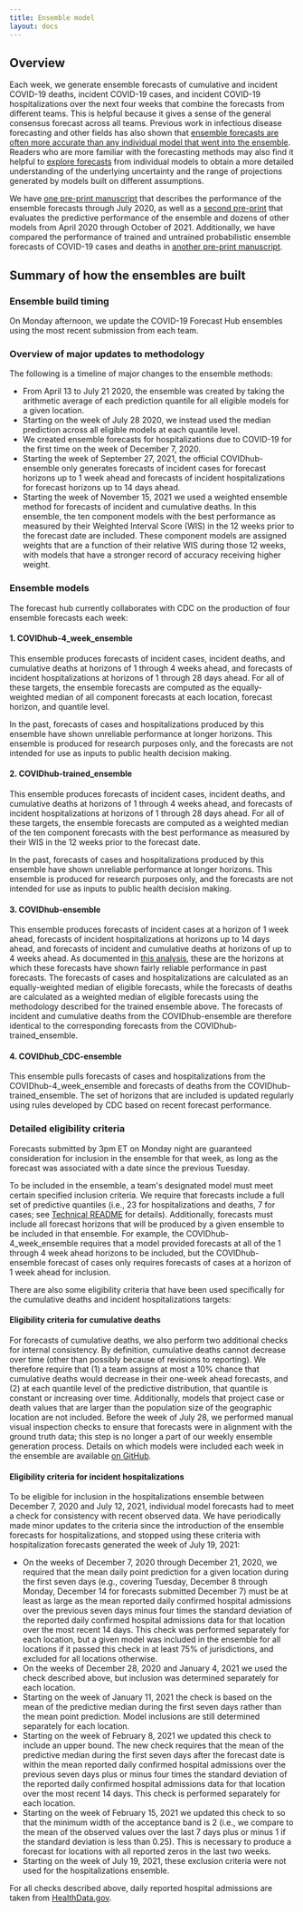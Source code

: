 ```yaml
---
title: Ensemble model
layout: docs
---
```


## Overview
Each week, we generate ensemble forecasts of cumulative and incident COVID-19 deaths, incident COVID-19 cases, and incident COVID-19 hospitalizations over the next four weeks that combine the forecasts from different teams.  This is helpful because it gives a sense of the general consensus forecast across all teams.  Previous work in infectious disease forecasting and other fields has also shown that <a href="https://journals.plos.org/ploscompbiol/article?id=10.1371/journal.pcbi.1007486" target="_blank">ensemble forecasts are often more accurate than any individual model that went into the ensemble</a>.  Readers who are more familiar with the forecasting methods may also find it helpful to <a href="https://viz.covid19forecasthub.org/" target="_blank">explore forecasts</a> from individual models to obtain a more detailed understanding of the underlying uncertainty and the range of projections generated by models built on different assumptions.

We have <a href="https://doi.org/10.1101/2020.08.19.20177493" target="_blank">one pre-print manuscript</a> that describes the performance of the ensemble forecasts through July 2020, as well as a <a href="https://www.medrxiv.org/content/10.1101/2021.02.03.21250974v3" target="_blank">second pre-print</a> that evaluates the predictive performance of the ensemble and dozens of other models from April 2020 through October of 2021.  Additionally, we have compared the performance of trained and untrained probabilistic ensemble forecasts of COVID-19 cases and deaths in <a href="https://arxiv.org/abs/2201.12387" target="_blank">another pre-print manuscript</a>.

## Summary of how the ensembles are built

### Ensemble build timing
On Monday afternoon, we update the COVID-19 Forecast Hub ensembles using the most recent submission from each team.

### Overview of major updates to methodology
The following is a timeline of major changes to the ensemble methods:

 * From April 13 to July 21 2020, the ensemble was created by taking the arithmetic average of each prediction quantile for all eligible models for a given location.
 * Starting on the week of July 28 2020, we instead used the median prediction across all eligible models at each quantile level.
 * We created ensemble forecasts for hospitalizations due to COVID-19 for the first time on the week of December 7, 2020.
 * Starting the week of September 27, 2021, the official COVIDhub-ensemble only generates forecasts of incident cases for forecast horizons up to 1 week ahead and forecasts of incident hospitalizations for forecast horizons up to 14 days ahead.
 * Starting the week of November 15, 2021 we used a weighted ensemble method for forecasts of incident and cumulative deaths. In this ensemble, the ten component models with the best performance as measured by their Weighted Interval Score (WIS) in the 12 weeks prior to the forecast date are included. These component models are assigned weights that are a function of their relative WIS during those 12 weeks, with models that have a stronger record of accuracy receiving higher weight.

### Ensemble models

The forecast hub currently collaborates with CDC on the production of four ensemble forecasts each week:

#### 1. COVIDhub-4_week_ensemble

This ensemble produces forecasts of incident cases, incident deaths, and cumulative deaths at horizons of 1 through 4 weeks ahead, and forecasts of incident hospitalizations at horizons of 1 through 28 days ahead. For all of these targets, the ensemble forecasts are computed as the equally-weighted median of all component forecasts at each location, forecast horizon, and quantile level.

In the past, forecasts of cases and hospitalizations produced by this ensemble have shown unreliable performance at longer horizons. This ensemble is produced for research purposes only, and the forecasts are not intended for use as inputs to public health decision making.

#### 2. COVIDhub-trained_ensemble

This ensemble produces forecasts of incident cases, incident deaths, and cumulative deaths at horizons of 1 through 4 weeks ahead, and forecasts of incident hospitalizations at horizons of 1 through 28 days ahead. For all of these targets, the ensemble forecasts are computed as a weighted median of the ten component forecasts with the best performance as measured by their WIS in the 12 weeks prior to the forecast date.

In the past, forecasts of cases and hospitalizations produced by this ensemble have shown unreliable performance at longer horizons. This ensemble is produced for research purposes only, and the forecasts are not intended for use as inputs to public health decision making.

#### 3. COVIDhub-ensemble

This ensemble produces forecasts of incident cases at a horizon of 1 week ahead, forecasts of incident hospitalizations at horizons up to 14 days ahead, and forecasts of incident and cumulative deaths at horizons of up to 4 weeks ahead. As documented in <a href="https://forecasters.org/blog/2021/09/28/on-the-predictability-of-covid-19/">this analysis</a>, these are the horizons at which these forecasts have shown fairly reliable performance in past forecasts. The forecasts of cases and hospitalizations are calculated as an equally-weighted median of eligible forecasts, while the forecasts of deaths are calculated as a weighted median of eligible forecasts using the methodology described for the trained ensemble above. The forecasts of incident and cumulative deaths from the COVIDhub-ensemble are therefore identical to the corresponding forecasts from the COVIDhub-trained_ensemble.

#### 4. COVIDhub_CDC-ensemble

This ensemble pulls forecasts of cases and hospitalizations from the COVIDhub-4_week_ensemble and forecasts of deaths from the COVIDhub-trained_ensemble. The set of horizons that are included is updated regularly using rules developed by CDC based on recent forecast performance.

### Detailed eligibility criteria

Forecasts submitted by 3pm ET on Monday night are guaranteed consideration for inclusion in the ensemble for that week, as long as the forecast was associated with a date since the previous Tuesday.

To be included in the ensemble, a team's designated model must meet certain specified inclusion criteria. We require that forecasts include a full set of predictive quantiles (i.e., 23 for hospitalizations and deaths, 7 for cases; see <a href="https://github.com/reichlab/covid19-forecast-hub/blob/master/data-processed/README.md#quantile">Technical README</a> for details). Additionally, forecasts must include all forecast horizons that will be produced by a given ensemble to be included in that ensemble. For example, the COVIDhub-4_week_ensemble requires that a model provided forecasts at all of the 1 through 4 week ahead horizons to be included, but the COVIDhub-ensemble forecast of cases only requires forecasts of cases at a horizon of 1 week ahead for inclusion.

There are also some eligibility criteria that have been used specifically for the cumulative deaths and incident hospitalizations targets:

#### Eligibility criteria for cumulative deaths
For forecasts of cumulative deaths, we also perform two additional checks for internal consistency. By definition, cumulative deaths cannot decrease over time (other than possibly because of revisions to reporting).  We therefore require that (1) a team assigns at most a 10% chance that cumulative deaths would decrease in their one-week ahead forecasts, and (2) at each quantile level of the predictive distribution, that quantile is constant or increasing over time. Additionally, models that project case or death values that are larger than the population size of the geographic location are not included. Before the week of July 28, we performed manual visual inspection checks to ensure that forecasts were in alignment with the ground truth data; this step is no longer a part of our weekly ensemble generation process. Details on which models were included each week in the ensemble are available <a href="https://github.com/reichlab/covid19-forecast-hub/tree/master/ensemble-metadata" target="_blank">on GitHub</a>.

#### Eligibility criteria for incident hospitalizations
To be eligible for inclusion in the hospitalizations ensemble between December 7, 2020 and July 12, 2021, individual model forecasts had to meet a check for consistency with recent observed data.  We have periodically made minor updates to the criteria since the introduction of the ensemble forecasts for hospitalizations, and stopped using these criteria with hospitalization forecasts generated the week of July 19, 2021:

 - On the weeks of December 7, 2020 through December 21, 2020, we required that the mean daily point prediction for a given location during the first seven days (e.g., covering Tuesday, December 8 through Monday, December 14 for forecasts submitted December 7) must be at least as large as the mean reported daily confirmed hospital admissions over the previous seven days minus four times the standard deviation of the reported daily confirmed hospital admissions data for that location over the most recent 14 days. This check was performed separately for each location, but a given model was included in the ensemble for all locations if it passed this check in at least 75% of jurisdictions, and excluded for all locations otherwise.
 - On the weeks of December 28, 2020 and January 4, 2021 we used the check described above, but inclusion was determined separately for each location.
 - Starting on the week of January 11, 2021 the check is based on the mean of the predictive median during the first seven days rather than the mean point prediction.  Model inclusions are still determined separately for each location.
 - Starting on the week of February 8, 2021 we updated this check to include an upper bound. The new check requires that the mean of the predictive median during the first seven days after the forecast date is within the mean reported daily confirmed hospital admissions over the previous seven days plus or minus four times the standard deviation of the reported daily confirmed hospital admissions data for that location over the most recent 14 days.  This check is performed separately for each location.
 - Starting on the week of February 15, 2021 we updated this check to so that the minimum width of the acceptance band is 2 (i.e., we compare to the mean of the observed values over the last 7 days plus or minus 1 if the standard deviation is less than 0.25).  This is necessary to produce a forecast for locations with all reported zeros in the last two weeks.
 - Starting on the week of July 19, 2021, these exclusion criteria were not used for the hospitalizations ensemble.

For all checks described above, daily reported hospital admissions are taken from <a href="https://healthdata.gov/dataset/covid-19-reported-patient-impact-and-hospital-capacity-state-timeseries" target="_blank">HealthData.gov</a>.
